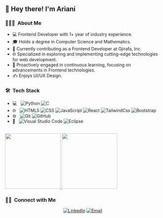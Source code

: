 <h2>👋 Hey there! I'm Ariani</h2>

<h3> 👨🏻‍💻 &nbsp;About Me </h3>

- 💻   Frontend Developer with 1+ year of industry experience.
- 🎓   Holds a degree in Computer Science and Mathematics.
- 💼   Currently contributing as a Frontend Developer at Gjirafa, Inc.
- 🌐   Specialized in exploring and implementing cutting-edge technologies for web development.
- 🚀   Proactively engaged in continuous learning, focusing on advancements in Frontend technologies.
- ✍️    Enjoys UI/UX Design.

<h3> 🛠 &nbsp;Tech Stack</h3>

- 💻 &nbsp;
  ![Python](https://img.shields.io/badge/-Python-333333?style=flat&logo=python)
  ![C](https://img.shields.io/badge/-C++-333333?style=flat&logo=C%2B%2B&logoColor=00599C)
- 🌐 &nbsp;
  ![HTML5](https://img.shields.io/badge/-HTML5-333333?style=flat&logo=HTML5)
  ![CSS](https://img.shields.io/badge/-CSS-333333?style=flat&logo=CSS3&logoColor=1572B6)
  ![JavaScript](https://img.shields.io/badge/-JavaScript-333333?style=flat&logo=javascript)
  ![React](https://img.shields.io/badge/-React-333333?style=flat&logo=react)
  ![TailwindCss](https://img.shields.io/badge/-TailwindCss-333333?style=flat&logo=css3)
  ![Bootstrap](https://img.shields.io/badge/-Bootstrap-333333?style=flat&logo=bootstrap&logoColor=563D7C)
- ⚙️ &nbsp;
  ![Git](https://img.shields.io/badge/-Git-333333?style=flat&logo=git)
  ![GitHub](https://img.shields.io/badge/-GitHub-333333?style=flat&logo=github)
- 🔧 &nbsp;
  ![Visual Studio Code](https://img.shields.io/badge/-Visual%20Studio%20Code-333333?style=flat&logo=visual-studio-code&logoColor=007ACC)
  ![Eclipse](https://img.shields.io/badge/-Eclipse-333333?style=flat&logo=eclipse-ide&logoColor=2C2255)

<br/>

<a href="https://github.com/ariantershnjakuu">
  <img height="180em" src="https://github-readme-stats.vercel.app/api?username=ariantershnjakuu&theme=dark&show_icons=true" />
  <img height="180em" src="https://github-readme-stats.vercel.app/api/top-langs/?username=ariantershnjakuu&theme=dark&layout=compact" />
</a>

<br/>

<h3> 🤝🏻 &nbsp;Connect with Me </h3>

<p align="center">
<!-- <a href="https://www.adityavsingh.com/"><img alt="Website" src="https://img.shields.io/badge/Website-www.adityavsingh.com-blue?style=flat-square&logo=google-chrome"></a> -->
<a href="https://www.linkedin.com/in/arian-tershnjaku/"><img alt="LinkedIn" src="https://img.shields.io/badge/LinkedIn-Arian Tershnjaku-blue?style=flat-square&logo=linkedin"></a>
<!-- <a href="https://www.instagram.com/adityavs_/"><img alt="Instagram" src="https://img.shields.io/badge/Instagram-adityavs__-blue?style=flat-square&logo=instagram"></a> -->
<a href="mailto:ariantershnjaku@gmail.com"><img alt="Email" src="https://img.shields.io/badge/Email-ariantershnjaku@gmail.com-blue?style=flat-square&logo=gmail"></a>
</p>
